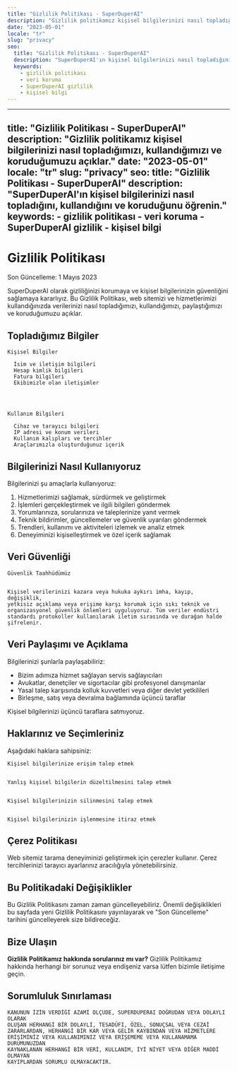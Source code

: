 ```yaml
---
title: "Gizlilik Politikası - SuperDuperAI"
description: "Gizlilik politikamız kişisel bilgilerinizi nasıl topladığımızı, kullandığımızı ve koruduğumuzu açıklar."
date: "2023-05-01"
locale: "tr"
slug: "privacy"
seo:
  title: "Gizlilik Politikası - SuperDuperAI"
  description: "SuperDuperAI'ın kişisel bilgilerinizi nasıl topladığını, kullandığını ve koruduğunu öğrenin."
  keywords:
    - gizlilik politikası
    - veri koruma
    - SuperDuperAI gizlilik
    - kişisel bilgi
---
```


---
title: "Gizlilik Politikası - SuperDuperAI"
description: "Gizlilik politikamız kişisel bilgilerinizi nasıl topladığımızı, kullandığımızı ve koruduğumuzu açıklar."
date: "2023-05-01"
locale: "tr"
slug: "privacy"
seo:
  title: "Gizlilik Politikası - SuperDuperAI"
  description: "SuperDuperAI'ın kişisel bilgilerinizi nasıl topladığını, kullandığını ve koruduğunu öğrenin."
  keywords:
    - gizlilik politikası
    - veri koruma
    - SuperDuperAI gizlilik
    - kişisel bilgi
---

# Gizlilik Politikası

  Son Güncelleme: 1 Mayıs 2023

SuperDuperAI olarak gizliliğinizi korumaya ve kişisel bilgilerinizin güvenliğini sağlamaya kararlıyız. Bu Gizlilik Politikası, web sitemizi ve hizmetlerimizi kullandığınızda verilerinizi nasıl topladığımızı, kullandığımızı, paylaştığımızı ve koruduğumuzu açıklar.

## Topladığımız Bilgiler

  
    Kişisel Bilgiler
    
      İsim ve iletişim bilgileri
      Hesap kimlik bilgileri
      Fatura bilgileri
      Ekibimizle olan iletişimler
    
  

  
    Kullanım Bilgileri
    
      Cihaz ve tarayıcı bilgileri
      IP adresi ve konum verileri
      Kullanım kalıpları ve tercihler
      Araçlarımızla oluşturduğunuz içerik
    
  

## Bilgilerinizi Nasıl Kullanıyoruz

Bilgilerinizi şu amaçlarla kullanıyoruz:

1. Hizmetlerimizi sağlamak, sürdürmek ve geliştirmek
2. İşlemleri gerçekleştirmek ve ilgili bilgileri göndermek
3. Yorumlarınıza, sorularınıza ve taleplerinize yanıt vermek
4. Teknik bildirimler, güncellemeler ve güvenlik uyarıları göndermek
5. Trendleri, kullanımı ve aktiviteleri izlemek ve analiz etmek
6. Deneyiminizi kişiselleştirmek ve özel içerik sağlamak

## Veri Güvenliği

  
    Güvenlik Taahhüdümüz
  
  
    Kişisel verilerinizi kazara veya hukuka aykırı imha, kayıp, değişiklik,
    yetkisiz açıklama veya erişime karşı korumak için sıkı teknik ve
    organizasyonel güvenlik önlemleri uyguluyoruz. Tüm veriler endüstri
    standardı protokoller kullanılarak iletim sırasında ve durağan halde
    şifrelenir.
  

## Veri Paylaşımı ve Açıklama

Bilgilerinizi şunlarla paylaşabiliriz:

- Bizim adımıza hizmet sağlayan servis sağlayıcıları
- Avukatlar, denetçiler ve sigortacılar gibi profesyonel danışmanlar
- Yasal talep karşısında kolluk kuvvetleri veya diğer devlet yetkilileri
- Birleşme, satış veya devralma bağlamında üçüncü taraflar

Kişisel bilgilerinizi üçüncü taraflara satmıyoruz.

## Haklarınız ve Seçimleriniz

Aşağıdaki haklara sahipsiniz:

  
    Kişisel bilgilerinize erişim talep etmek
  
  
    Yanlış kişisel bilgilerin düzeltilmesini talep etmek
  
  
    Kişisel bilgilerinizin silinmesini talep etmek
  
  
    Kişisel bilgilerinizin işlenmesine itiraz etmek
  

## Çerez Politikası

Web sitemiz tarama deneyiminizi geliştirmek için çerezler kullanır. Çerez tercihlerinizi tarayıcı ayarlarınız aracılığıyla yönetebilirsiniz.

## Bu Politikadaki Değişiklikler

Bu Gizlilik Politikasını zaman zaman güncelleyebiliriz. Önemli değişiklikleri bu sayfada yeni Gizlilik Politikasını yayınlayarak ve "Son Güncelleme" tarihini güncelleyerek size bildireceğiz.

## Bize Ulaşın

  **Gizlilik Politikamız hakkında sorularınız mı var?** Gizlilik Politikamız
  hakkında herhangi bir sorunuz veya endişeniz varsa lütfen bizimle iletişime
  geçin.

## Sorumluluk Sınırlaması

  
    KANUNUN İZİN VERDİĞİ AZAMİ ÖLÇÜDE, SUPERDUPERAI DOĞRUDAN VEYA DOLAYLI OLARAK
    OLUŞAN HERHANGİ BİR DOLAYLI, TESADÜFI, ÖZEL, SONUÇSAL VEYA CEZAİ
    ZARARLARDAN, HERHANGİ BİR KAR VEYA GELİR KAYBINDAN VEYA HİZMETLERE
    ERİŞİMİNİZ VEYA KULLANIMINIZ VEYA ERİŞEMEME VEYA KULLANAMAMA DURUMUNUZDAN
    KAYNAKLANAN HERHANGİ BİR VERİ, KULLANIM, İYİ NİYET VEYA DİĞER MADDİ OLMAYAN
    KAYIPLARDAN SORUMLU OLMAYACAKTIR.
  

